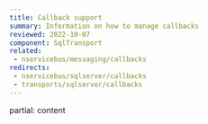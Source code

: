 ```yaml
---
title: Callback support
summary: Information on how to manage callbacks
reviewed: 2022-10-07
component: SqlTransport
related:
 - nservicebus/messaging/callbacks
redirects:
 - nservicebus/sqlserver/callbacks
 - transports/sqlserver/callbacks
---
```


partial: content
